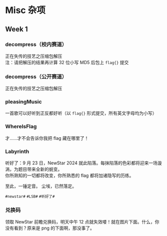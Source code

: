 # Misc 杂项

## Week 1

### decompress（校内赛道）

正在失传的技艺之压缩包解压 \
注：请把解压的结果再计算 32 位小写 MD5 后包上 `flag{}` 提交

### decompress（公开赛道）

正在失传的技艺之压缩包解压

### pleasingMusic

一首歌可以好听到正反都好听（以 `flag{}` 形式提交，所有英文字母均为小写）

### WhereIsFlag

才……才不会告诉你我把 flag 藏在哪里了！

### Labyrinth

听好了：9 月 23 日，NewStar 2024 就此陷落。每抹陷落的色彩都将迎来一场漩涡，为题目带来全新的蜕变。 \
你所熟知的一切都将改变，你所熟悉的 flag 都将加诸隐写的历练。

至此，一锤定音。
尘埃，已然落定。

`#newstar#` `#LSB#` `#听好了#`

### 兑换码

领取 NewStar 前瞻兑换码，明天中午 12 点就失效喽！就在图片下面。什么，你没有看到？原来是 png 的下面啊，那没事了。